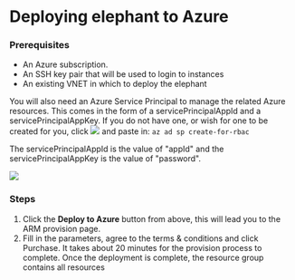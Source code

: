 # Deploying elephant to Azure

### Prerequisites

* An Azure subscription.
* An SSH key pair that will be used to login to instances
* An existing VNET in which to deploy the elephant

You will also need an Azure Service Principal to manage the related Azure resources.  This comes in the form of a servicePrincipalAppId and a servicePrincipalAppKey.  If you do not have one, or wish for one to be created for you, click <a href="https://shell.azure.com/bash" target="_blank"><img src="https://shell.azure.com/images/launchcloudshell.png"/></a> and paste in: `az ad sp create-for-rbac`

The servicePrincipalAppId is the value of "appId" and the servicePrincipalAppKey is the value of "password".

<a href="https://portal.azure.com/#create/Microsoft.Template/uri/https%3A%2F%2Fraw.githubusercontent.com%2Fgreigbannister%2Felephant%2Fmaster%2Fazure%2Fazuredeploy.json" target="_blank">
    <img src="http://azuredeploy.net/deploybutton.png"/>
</a>


### Steps

1. Click the **Deploy to Azure** button from above, this will lead you to the ARM provision page.
1. Fill in the parameters, agree to the terms & conditions and click Purchase. It takes about 20 minutes
   for the provision process to complete. Once the deployment is complete, the resource group contains
   all resources

